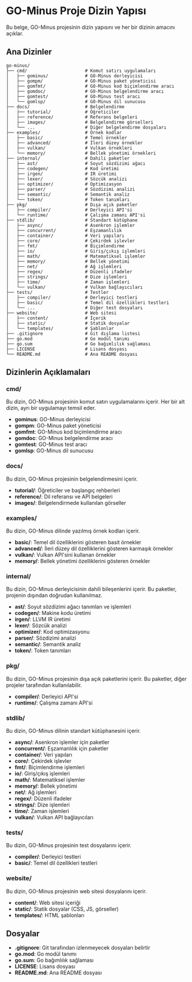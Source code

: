 # GO-Minus Proje Dizin Yapısı

Bu belge, GO-Minus projesinin dizin yapısını ve her bir dizinin amacını açıklar.

## Ana Dizinler

```
go-minus/
├── cmd/                      # Komut satırı uygulamaları
│   ├── gominus/              # GO-Minus derleyicisi
│   ├── gompm/                # GO-Minus paket yöneticisi
│   ├── gomfmt/               # GO-Minus kod biçimlendirme aracı
│   ├── gomdoc/               # GO-Minus belgelendirme aracı
│   ├── gomtest/              # GO-Minus test aracı
│   └── gomlsp/               # GO-Minus dil sunucusu
├── docs/                     # Belgelendirme
│   ├── tutorial/             # Öğreticiler
│   ├── reference/            # Referans belgeleri
│   ├── images/               # Belgelendirme görselleri
│   └── ...                   # Diğer belgelendirme dosyaları
├── examples/                 # Örnek kodlar
│   ├── basic/                # Temel örnekler
│   ├── advanced/             # İleri düzey örnekler
│   ├── vulkan/               # Vulkan örnekleri
│   └── memory/               # Bellek yönetimi örnekleri
├── internal/                 # Dahili paketler
│   ├── ast/                  # Soyut sözdizimi ağacı
│   ├── codegen/              # Kod üretimi
│   ├── irgen/                # IR üretimi
│   ├── lexer/                # Sözcük analizi
│   ├── optimizer/            # Optimizasyon
│   ├── parser/               # Sözdizimi analizi
│   ├── semantic/             # Semantik analiz
│   └── token/                # Token tanımları
├── pkg/                      # Dışa açık paketler
│   ├── compiler/             # Derleyici API'si
│   └── runtime/              # Çalışma zamanı API'si
├── stdlib/                   # Standart kütüphane
│   ├── async/                # Asenkron işlemler
│   ├── concurrent/           # Eşzamanlılık
│   ├── container/            # Veri yapıları
│   ├── core/                 # Çekirdek işlevler
│   ├── fmt/                  # Biçimlendirme
│   ├── io/                   # Giriş/çıkış işlemleri
│   ├── math/                 # Matematiksel işlemler
│   ├── memory/               # Bellek yönetimi
│   ├── net/                  # Ağ işlemleri
│   ├── regex/                # Düzenli ifadeler
│   ├── strings/              # Dize işlemleri
│   ├── time/                 # Zaman işlemleri
│   └── vulkan/               # Vulkan bağlayıcıları
├── tests/                    # Testler
│   ├── compiler/             # Derleyici testleri
│   ├── basic/                # Temel dil özellikleri testleri
│   └── ...                   # Diğer test dosyaları
├── website/                  # Web sitesi
│   ├── content/              # İçerik
│   ├── static/               # Statik dosyalar
│   └── templates/            # Şablonlar
├── .gitignore                # Git dışlama listesi
├── go.mod                    # Go modül tanımı
├── go.sum                    # Go bağımlılık sağlaması
├── LICENSE                   # Lisans dosyası
└── README.md                 # Ana README dosyası
```

## Dizinlerin Açıklamaları

### cmd/

Bu dizin, GO-Minus projesinin komut satırı uygulamalarını içerir. Her bir alt dizin, ayrı bir uygulamayı temsil eder.

- **gominus**: GO-Minus derleyicisi
- **gompm**: GO-Minus paket yöneticisi
- **gomfmt**: GO-Minus kod biçimlendirme aracı
- **gomdoc**: GO-Minus belgelendirme aracı
- **gomtest**: GO-Minus test aracı
- **gomlsp**: GO-Minus dil sunucusu

### docs/

Bu dizin, GO-Minus projesinin belgelendirmesini içerir.

- **tutorial/**: Öğreticiler ve başlangıç rehberleri
- **reference/**: Dil referansı ve API belgeleri
- **images/**: Belgelendirmede kullanılan görseller

### examples/

Bu dizin, GO-Minus dilinde yazılmış örnek kodları içerir.

- **basic/**: Temel dil özelliklerini gösteren basit örnekler
- **advanced/**: İleri düzey dil özelliklerini gösteren karmaşık örnekler
- **vulkan/**: Vulkan API'sini kullanan örnekler
- **memory/**: Bellek yönetimi özelliklerini gösteren örnekler

### internal/

Bu dizin, GO-Minus derleyicisinin dahili bileşenlerini içerir. Bu paketler, projenin dışından doğrudan kullanılmaz.

- **ast/**: Soyut sözdizimi ağacı tanımları ve işlemleri
- **codegen/**: Makine kodu üretimi
- **irgen/**: LLVM IR üretimi
- **lexer/**: Sözcük analizi
- **optimizer/**: Kod optimizasyonu
- **parser/**: Sözdizimi analizi
- **semantic/**: Semantik analiz
- **token/**: Token tanımları

### pkg/

Bu dizin, GO-Minus projesinin dışa açık paketlerini içerir. Bu paketler, diğer projeler tarafından kullanılabilir.

- **compiler/**: Derleyici API'si
- **runtime/**: Çalışma zamanı API'si

### stdlib/

Bu dizin, GO-Minus dilinin standart kütüphanesini içerir.

- **async/**: Asenkron işlemler için paketler
- **concurrent/**: Eşzamanlılık için paketler
- **container/**: Veri yapıları
- **core/**: Çekirdek işlevler
- **fmt/**: Biçimlendirme işlemleri
- **io/**: Giriş/çıkış işlemleri
- **math/**: Matematiksel işlemler
- **memory/**: Bellek yönetimi
- **net/**: Ağ işlemleri
- **regex/**: Düzenli ifadeler
- **strings/**: Dize işlemleri
- **time/**: Zaman işlemleri
- **vulkan/**: Vulkan API bağlayıcıları

### tests/

Bu dizin, GO-Minus projesinin test dosyalarını içerir.

- **compiler/**: Derleyici testleri
- **basic/**: Temel dil özellikleri testleri

### website/

Bu dizin, GO-Minus projesinin web sitesi dosyalarını içerir.

- **content/**: Web sitesi içeriği
- **static/**: Statik dosyalar (CSS, JS, görseller)
- **templates/**: HTML şablonları

## Dosyalar

- **.gitignore**: Git tarafından izlenmeyecek dosyaları belirtir
- **go.mod**: Go modül tanımı
- **go.sum**: Go bağımlılık sağlaması
- **LICENSE**: Lisans dosyası
- **README.md**: Ana README dosyası